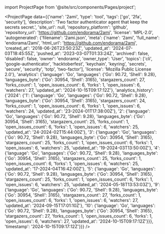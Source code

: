 
import ProjectPage from '@site/src/components/Pages/project';

<ProjectPage
    data={{'name': '2ami', 'type': 'tool', 'tags': ['go', '2fa', 'security'], 'description': 'Two factor authenticator agent that keep the secrets secret.', 'site_url': null, 'repository_platform': 'github', 'repository_url': 'https://github.com/endorama/2ami', 'license': 'MPL-2.0', 'autogenerated': {'filename': '2ami.json', 'meta': {'name': '2ami', 'full_name': 'endorama/2ami', 'html_url': 'https://github.com/endorama/2ami', 'created_at': '2018-06-26T23:50:23Z', 'updated_at': '2024-07-03T18:45:55Z', 'pushed_at': '2023-03-07T01:33:24Z', 'archived': false, 'disabled': false, 'owner': 'endorama', 'owner_type': 'User', 'topics': ['cli', 'google-authenticator', 'hacktoberfest', 'keychain', 'keyring', 'secrets', 'secure', 'security', 'totp', 'two-factor'], 'license': 'Mozilla Public License 2.0'}, 'analytics': {'language': 'Go', 'languages': {'Go': 90.72, 'Shell': 9.28}, 'languages_byte': {'Go': 30954, 'Shell': 3165}, 'stargazers_count': 27, 'forks_count': 1, 'open_issues_count': 6, 'forks': 1, 'open_issues': 6, 'watchers': 27, 'updated_at': '2024-10-15T09:17:12Z'}, 'analytics_history': {'2024': {'1': {'language': 'Go', 'languages': {'Go': 90.72, 'Shell': 9.28}, 'languages_byte': {'Go': 30954, 'Shell': 3165}, 'stargazers_count': 24, 'forks_count': 1, 'open_issues_count': 6, 'forks': 1, 'open_issues': 6, 'watchers': 24, 'updated_at': '23-2024-01T17:38:00Z'}, '2': {'language': 'Go', 'languages': {'Go': 90.72, 'Shell': 9.28}, 'languages_byte': {'Go': 30954, 'Shell': 3165}, 'stargazers_count': 25, 'forks_count': 1, 'open_issues_count': 6, 'forks': 1, 'open_issues': 6, 'watchers': 25, 'updated_at': '24-2024-02T15:44:00Z'}, '3': {'language': 'Go', 'languages': {'Go': 90.72, 'Shell': 9.28}, 'languages_byte': {'Go': 30954, 'Shell': 3165}, 'stargazers_count': 25, 'forks_count': 1, 'open_issues_count': 6, 'forks': 1, 'open_issues': 6, 'watchers': 25, 'updated_at': '19-2024-03T13:50:00Z'}, '4': {'language': 'Go', 'languages': {'Go': 90.72, 'Shell': 9.28}, 'languages_byte': {'Go': 30954, 'Shell': 3165}, 'stargazers_count': 25, 'forks_count': 1, 'open_issues_count': 6, 'forks': 1, 'open_issues': 6, 'watchers': 25, 'updated_at': '17-2024-04T16:42:00Z'}, '5': {'language': 'Go', 'languages': {'Go': 90.72, 'Shell': 9.28}, 'languages_byte': {'Go': 30954, 'Shell': 3165}, 'stargazers_count': 25, 'forks_count': 1, 'open_issues_count': 6, 'forks': 1, 'open_issues': 6, 'watchers': 25, 'updated_at': '2024-05-18T13:53:03Z'}, '9': {'language': 'Go', 'languages': {'Go': 90.72, 'Shell': 9.28}, 'languages_byte': {'Go': 30954, 'Shell': 3165}, 'stargazers_count': 27, 'forks_count': 1, 'open_issues_count': 6, 'forks': 1, 'open_issues': 6, 'watchers': 27, 'updated_at': '2024-09-15T17:01:10Z'}, '10': {'language': 'Go', 'languages': {'Go': 90.72, 'Shell': 9.28}, 'languages_byte': {'Go': 30954, 'Shell': 3165}, 'stargazers_count': 27, 'forks_count': 1, 'open_issues_count': 6, 'forks': 1, 'open_issues': 6, 'watchers': 27, 'updated_at': '2024-10-15T09:17:12Z'}}}, 'timestamp': '2024-10-15T09:17:12Z'}}}
/>
